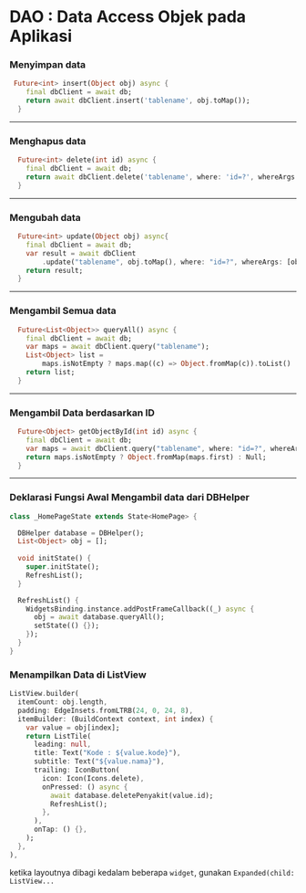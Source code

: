 # DAO : Data Access Objek pada Aplikasi

### Menyimpan data 

```dart
 Future<int> insert(Object obj) async {
    final dbClient = await db;
    return await dbClient.insert('tablename', obj.toMap());
  }
```

<hr />

### Menghapus data 

```dart
  Future<int> delete(int id) async {
    final dbClient = await db;
    return await dbClient.delete('tablename', where: 'id=?', whereArgs: [id]);
  }
```

<hr />

### Mengubah data 

```dart
  Future<int> update(Object obj) async{
    final dbClient = await db;
    var result = await dbClient
        .update("tablename", obj.toMap(), where: "id=?", whereArgs: [obj.id]);
    return result;
  }
```

<hr />

### Mengambil Semua data 

```dart
  Future<List<Object>> queryAll() async {
    final dbClient = await db;
    var maps = await dbClient.query("tablename");
    List<Object> list = 
        maps.isNotEmpty ? maps.map((c) => Object.fromMap(c)).toList() : [];
    return list;
  }
```

<hr />

### Mengambil Data berdasarkan ID 

```dart
  Future<Object> getObjectById(int id) async {
    final dbClient = await db;
    var maps = await dbClient.query("tablename", where: "id=?", whereArgs: [id]);
    return maps.isNotEmpty ? Object.fromMap(maps.first) : Null;
  }
```

<hr />

### Deklarasi Fungsi Awal Mengambil data dari DBHelper

```dart
class _HomePageState extends State<HomePage> {

  DBHelper database = DBHelper();
  List<Object> obj = [];
  
  void initState() {
    super.initState();
    RefreshList();
  }

  RefreshList() {
    WidgetsBinding.instance.addPostFrameCallback((_) async {
      obj = await database.queryAll();
      setState(() {});
    });
  }
}  
```
### Menampilkan Data di ListView

```dart
ListView.builder(
  itemCount: obj.length,
  padding: EdgeInsets.fromLTRB(24, 0, 24, 8),
  itemBuilder: (BuildContext context, int index) {
    var value = obj[index];
    return ListTile(
      leading: null,
      title: Text("Kode : ${value.kode}"),
      subtitle: Text("${value.nama}"),
      trailing: IconButton(
        icon: Icon(Icons.delete),
        onPressed: () async {
          await database.deletePenyakit(value.id);
          RefreshList();
        },
      ),
      onTap: () {},
    );
  },
),
```
ketika layoutnya dibagi kedalam beberapa `widget`, gunakan `Expanded(child: ListView...`

